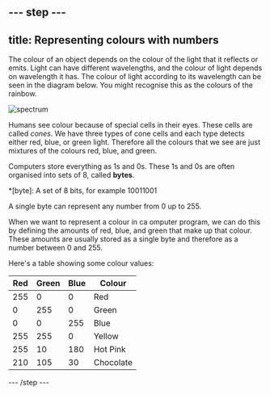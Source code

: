--- step ---
---
title: Representing colours with numbers
---
The colour of an object depends on the colour of the light that it reflects or emits. Light can have different wavelengths, and the colour of light depends on wavelength it has. The colour of light according to its wavelength can be seen in the diagram below. You might recognise this as the colours of the rainbow.

![spectrum](https://upload.wikimedia.org/wikipedia/commons/thumb/d/d9/Linear_visible_spectrum.svg/1024px-Linear_visible_spectrum.svg.png)

Humans see colour because of special cells in their eyes. These cells are called *cones*. We have three types of cone cells and each type detects either red, blue, or green light. Therefore all the colours that we see are just mixtures of the colours red, blue, and green.

Computers store everything as 1s and 0s. These 1s and 0s are often organised into sets of 8, called **bytes**.

*[byte]: A set of 8 bits, for example 10011001

A single byte can represent any number from 0 up to 255.

When we want to represent a colour in ca omputer program, we can do this by defining the amounts of red, blue, and green that make up that colour. These amounts are usually stored as a single byte and therefore as a number between 0 and 255.

Here's a table showing some colour values:

| Red | Green | Blue | Colour    |
|-----|-------|------|-----------|
| 255 |     0 |    0 | Red       |
|   0 |   255 |    0 | Green     |
|   0 |     0 |  255 | Blue      |
| 255 |   255 |    0 | Yellow    |
| 255 |    10 |  180 | Hot Pink  |
| 210 |   105 |   30 | Chocolate |
--- /step ---
